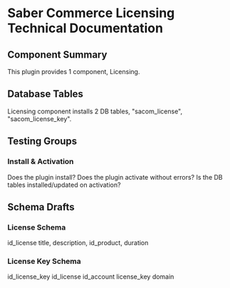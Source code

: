 # Saber Commerce Licensing Technical Documentation

## Component Summary

This plugin provides 1 component, Licensing.

## Database Tables

Licensing component installs 2 DB tables, "sacom_license", "sacom_license_key".

## Testing Groups

### Install & Activation

Does the plugin install? Does the plugin activate without errors? Is the DB tables installed/updated on activation?

## Schema Drafts

### License Schema

id_license
title,
description,
id_product,
duration

### License Key Schema

id_license_key
id_license
id_account
license_key
domain
